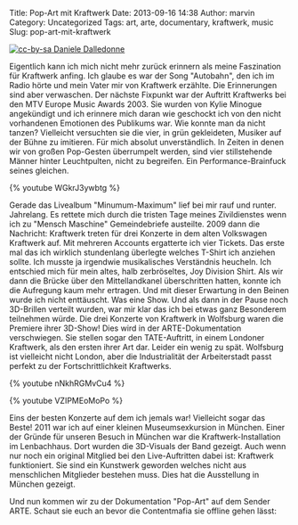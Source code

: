 Title: Pop-Art mit Kraftwerk
Date: 2013-09-16 14:38
Author: marvin
Category: Uncategorized
Tags: art, arte, documentary, kraftwerk, music
Slug: pop-art-mit-kraftwerk

[![cc-by-sa Daniele Dalledonne]({filename}/images/808255872_35d8566085_b.jpg)](https://secure.flickr.com/photos/ddalledo/808255872/)

Eigentlich kann ich mich nicht mehr zurück erinnern als meine
Faszination für Kraftwerk anfing. Ich glaube es war der Song "Autobahn",
den ich im Radio hörte und mein Vater mir von Kraftwerk erzählte. Die
Erinnerungen sind aber verwaschen. Der nächste Fixpunkt war der Auftritt
Kraftwerks bei den MTV Europe Music Awards 2003. Sie wurden von Kylie
Minogue angekündigt und ich erinnere mich daran wie geschockt ich von
den nicht vorhandenen Emotionen des Publikums war. Wie konnte man da
nicht tanzen? Vielleicht versuchten sie die vier, in grün gekleideten,
Musiker auf der Bühne zu imitieren. Für mich absolut unverständlich. In
Zeiten in denen wir von großen Pop-Gesten überrumpelt werden, sind vier
stillstehende Männer hinter Leuchtpulten, nicht zu begreifen. Ein
Performance-Brainfuck seines gleichen.

{% youtube WGkrJ3ywbtg %}

Gerade das Livealbum "Minumum-Maximum" lief bei mir rauf und runter.
Jahrelang. Es rettete mich durch die tristen Tage meines Zivildienstes
wenn ich zu "Mensch Maschine" Gemeindebriefe austeilte. 2009 dann die
Nachricht: Kraftwerk treten für drei Konzerte in dem alten Volkswagen
Kraftwerk auf. Mit mehreren Accounts ergatterte ich vier Tickets. Das
erste mal das ich wirklich stundenlang überlegte welches T-Shirt ich
anziehen sollte. Ich musste ja irgendwie musikalisches Verständnis
heucheln. Ich entschied mich für mein altes, halb zerbröseltes, Joy
Division Shirt. Als wir dann die Brücke über den Mittellandkanel
überschritten hatten, konnte ich die Aufregung kaum mehr ertragen. Und
mit dieser Erwartung in den Beinen wurde ich nicht enttäuscht. Was eine
Show. Und als dann in der Pause noch 3D-Brillen verteilt wurden, war mir
klar das ich bei etwas ganz Besonderem teilnehmen würde. Die drei
Konzerte von Kraftwerk in Wolfsburg waren die Premiere ihrer 3D-Show!
Dies wird in der ARTE-Dokumentation verschwiegen. Sie stellen sogar den
TATE-Auftritt, in einem Londoner Kraftwerk, als den ersten ihrer Art
dar. Leider ein wenig zu spät. Wolfsburg ist vielleicht nicht London,
aber die Industrialität der Arbeiterstadt passt perfekt zu der
Fortschrittlichkeit Kraftwerks.

{% youtube nNkhRGMvCu4 %}

{% youtube VZIPMEoMoPo %}

Eins der besten Konzerte auf dem ich jemals war! Vielleicht sogar das
Beste! 2011 war ich auf einer kleinen Museumsexkursion in München. Einer
der Gründe für unseren Besuch in München war die Kraftwerk-Installation
im Lenbachhaus. Dort wurden die 3D-Visuals der Band gezeigt. Auch wenn
nur noch ein original Mitglied bei den Live-Auftritten dabei ist:
Kraftwerk funktioniert. Sie sind ein Kunstwerk geworden welches nicht
aus menschlichen Mitglieder bestehen muss. Dies hat die Ausstellung in
München gezeigt.

Und nun kommen wir zu der Dokumentation "Pop-Art" auf dem Sender ARTE.
Schaut sie euch an bevor die Contentmafia sie offline gehen lässt:

<p>
<script type="text/javascript" src="http://www.arte.tv/playerv2/embed.php?json_url=http://arte.tv/papi/tvguide/videos/stream/player/D/048927-000_PLUS7-D/ALL/ALL.json⟨=de_DE&amp;config=arte_tvguide"></script>
</p>


